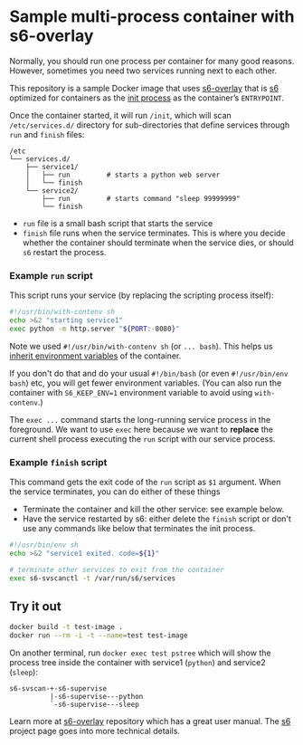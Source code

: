 # Sample multi-process container with s6-overlay

Normally, you should run one process per container for many good reasons.
However, sometimes you need two services running next to each other.

This repository is a sample Docker image that uses [s6-overlay] that is [s6]
optimized for containers as the [init process] as the container’s `ENTRYPOINT`.

Once the container started, it will run `/init`, which will scan
`/etc/services.d/` directory for sub-directories that define services through
`run` and `finish` files:

```text
/etc
└── services.d/
    ├── service1/
    │   ├── run         # starts a python web server
    │   └── finish
    └── service2/
        ├── run         # starts command "sleep 99999999"
        └── finish
```

- `run` file is a small bash script that starts the service
- `finish` file runs when the service terminates. This is where you decide
  whether the container should terminate when the service dies, or should `s6`
  restart the process.

### Example `run` script

This script runs your service (by replacing the scripting process itself):

```sh
#!/usr/bin/with-contenv sh
echo >&2 "starting service1"
exec python -m http.server "${PORT:-8080}"
```

Note we used `#!/usr/bin/with-contenv sh` (or `... bash`). This helps us
[inherit environment variables][env] of the container.

If you don't do that and do your usual
`#!/bin/bash` (or even `#!/usr/bin/env bash`) etc, you will get fewer
environment variables. (You can also run the container with  `S6_KEEP_ENV=1`
environment variable to avoid using `with-contenv`.)

The `exec ...` command starts the long-running service process in the
foreground. We want to use `exec` here because we want to **replace** the
current shell process executing the `run` script with our service process.

### Example `finish`  script

This command gets the exit code of the `run` script as `$1` argument. When the
service terminates, you can do either of these things

- Terminate the container and kill the other service: see example below.
- Have the service restarted by s6: either delete the `finish` script or don't
  use any commands like below that terminates the init process.

```sh
#!/usr/bin/env sh
echo >&2 "service1 exited. code=${1}"

# terminate other services to exit from the container
exec s6-svscanctl -t /var/run/s6/services
```

## Try it out

```sh
docker build -t test-image .
docker run --rm -i -t --name=test test-image
```

On another terminal, run `docker exec test pstree` which will show the process
tree inside the container with service1 (`python`) and service2 (`sleep`):

```text
s6-svscan-+-s6-supervise
          |-s6-supervise---python
          `-s6-supervise---sleep
```

Learn more at [s6-overlay] repository which has a great user manual. The [s6]
project page goes into more technical details.

[s6-overlay]: https://github.com/just-containers/s6-overlay
[s6]: https://skarnet.org/software/s6/
[init process]: https://en.wikipedia.org/wiki/Init
[env]: https://github.com/just-containers/s6-overlay#container-environment
